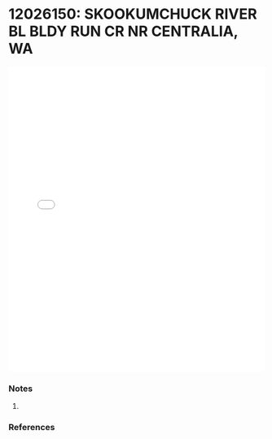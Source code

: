 # 12026150: SKOOKUMCHUCK RIVER BL BLDY RUN CR NR CENTRALIA, WA

<iframe src="/_static/stations/12026150_fdc.html" width="100%" height="600" frameborder="0"></iframe>

### Notes
1. 

### References

